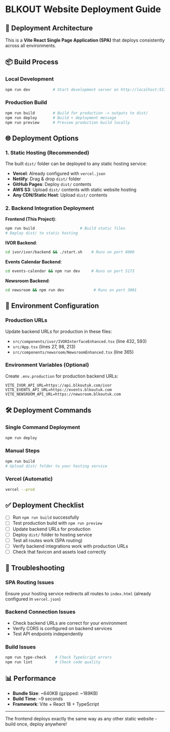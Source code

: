 # BLKOUT Website Deployment Guide

## 🚀 Deployment Architecture

This is a **Vite React Single Page Application (SPA)** that deploys consistently across all environments.

## 📦 Build Process

### Local Development
```bash
npm run dev          # Start development server on http://localhost:5173
```

### Production Build
```bash
npm run build        # Build for production -> outputs to dist/
npm run deploy       # Build + deployment message
npm run preview      # Preview production build locally
```

## 🌐 Deployment Options

### 1. Static Hosting (Recommended)
The built `dist/` folder can be deployed to any static hosting service:

- **Vercel**: Already configured with `vercel.json`
- **Netlify**: Drag & drop `dist/` folder
- **GitHub Pages**: Deploy `dist/` contents
- **AWS S3**: Upload `dist/` contents with static website hosting
- **Any CDN/Static Host**: Upload `dist/` contents

### 2. Backend Integration Deployment

**Frontend (This Project)**:
```bash
npm run build                    # Build static files
# Deploy dist/ to static hosting
```

**IVOR Backend**:
```bash
cd ivor/ivor/backend && ./start.sh    # Runs on port 8000
```

**Events Calendar Backend**:
```bash
cd events-calendar && npm run dev     # Runs on port 5173
```

**Newsroom Backend**:
```bash
cd newsroom && npm run dev             # Runs on port 3001
```

## 🔗 Environment Configuration

### Production URLs
Update backend URLs for production in these files:
- `src/components/ivor/IVORInterfaceEnhanced.tsx` (line 432, 593)
- `src/App.tsx` (lines 27, 98, 213)
- `src/components/newsroom/NewsroomEnhanced.tsx` (line 365)

### Environment Variables (Optional)
Create `.env.production` for production backend URLs:
```
VITE_IVOR_API_URL=https://api.blkoutuk.com/ivor
VITE_EVENTS_API_URL=https://events.blkoutuk.com
VITE_NEWSROOM_API_URL=https://newsroom.blkoutuk.com
```

## 🛠 Deployment Commands

### Single Command Deployment
```bash
npm run deploy
```

### Manual Steps
```bash
npm run build
# Upload dist/ folder to your hosting service
```

### Vercel (Automatic)
```bash
vercel --prod
```

## ✅ Deployment Checklist

- [ ] Run `npm run build` successfully
- [ ] Test production build with `npm run preview`
- [ ] Update backend URLs for production
- [ ] Deploy `dist/` folder to hosting service
- [ ] Test all routes work (SPA routing)
- [ ] Verify backend integrations work with production URLs
- [ ] Check that favicon and assets load correctly

## 🔧 Troubleshooting

### SPA Routing Issues
Ensure your hosting service redirects all routes to `index.html` (already configured in `vercel.json`)

### Backend Connection Issues
- Check backend URLs are correct for your environment
- Verify CORS is configured on backend services
- Test API endpoints independently

### Build Issues
```bash
npm run type-check    # Check TypeScript errors
npm run lint          # Check code quality
```

## 📊 Performance

- **Bundle Size**: ~640KB (gzipped: ~189KB)
- **Build Time**: ~9 seconds
- **Framework**: Vite + React 18 + TypeScript

---

The frontend deploys exactly the same way as any other static website - build once, deploy anywhere!
